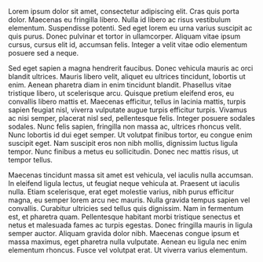 Lorem ipsum dolor sit amet, consectetur adipiscing elit. Cras quis porta dolor. Maecenas eu fringilla libero. Nulla id libero ac risus vestibulum elementum. Suspendisse potenti. Sed eget lorem eu urna varius suscipit ac quis purus. Donec pulvinar et tortor in ullamcorper. Aliquam vitae ipsum cursus, cursus elit id, accumsan felis. Integer a velit vitae odio elementum posuere sed a neque.

Sed eget sapien a magna hendrerit faucibus. Donec vehicula mauris ac orci blandit ultrices. Mauris libero velit, aliquet eu ultrices tincidunt, lobortis ut enim. Aenean pharetra diam in enim tincidunt blandit. Phasellus vitae tristique libero, ut scelerisque arcu. Quisque pretium eleifend eros, eu convallis libero mattis et. Maecenas efficitur, tellus in lacinia mattis, turpis sapien feugiat nisl, viverra vulputate augue turpis efficitur turpis. Vivamus ac nisi semper, placerat nisl sed, pellentesque felis. Integer posuere sodales sodales. Nunc felis sapien, fringilla non massa ac, ultrices rhoncus velit. Nunc lobortis id dui eget semper. Ut volutpat finibus tortor, eu congue enim suscipit eget. Nam suscipit eros non nibh mollis, dignissim luctus ligula tempor. Nunc finibus a metus eu sollicitudin. Donec nec mattis risus, ut tempor tellus.

Maecenas tincidunt massa sit amet est vehicula, vel iaculis nulla accumsan. In eleifend ligula lectus, ut feugiat neque vehicula at. Praesent ut iaculis nulla. Etiam scelerisque, erat eget molestie varius, nibh purus efficitur magna, eu semper lorem arcu nec mauris. Nulla gravida tempus sapien vel convallis. Curabitur ultricies sed tellus quis dignissim. Nam in fermentum est, et pharetra quam. Pellentesque habitant morbi tristique senectus et netus et malesuada fames ac turpis egestas. Donec fringilla mauris in ligula semper auctor. Aliquam gravida dolor nibh. Maecenas congue ipsum et massa maximus, eget pharetra nulla vulputate. Aenean eu ligula nec enim elementum rhoncus. Fusce vel volutpat erat. Ut viverra varius elementum.
